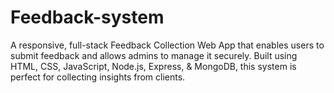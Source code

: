 # Feedback-system
A responsive, full-stack Feedback Collection Web App that enables users to submit feedback and allows admins to manage it securely. Built using HTML, CSS, JavaScript, Node.js, Express, &amp; MongoDB, this system is perfect for collecting insights from clients.
